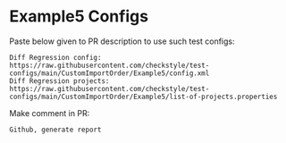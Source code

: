 # Example5 Configs
Paste below given to PR description to use such test configs:
```
Diff Regression config: https://raw.githubusercontent.com/checkstyle/test-configs/main/CustomImportOrder/Example5/config.xml
Diff Regression projects: https://raw.githubusercontent.com/checkstyle/test-configs/main/CustomImportOrder/Example5/list-of-projects.properties
```
Make comment in PR:
```
Github, generate report
```
